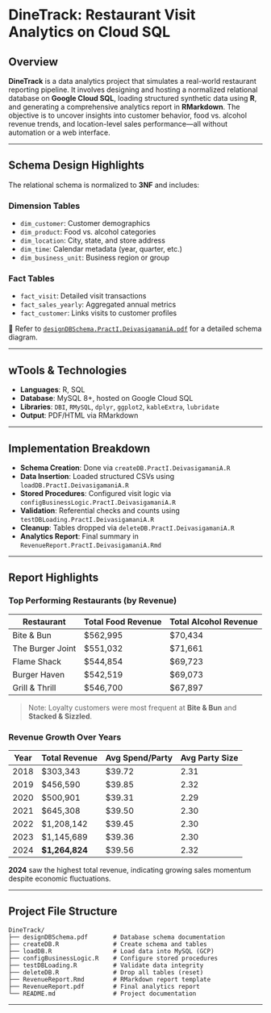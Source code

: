 # DineTrack: Restaurant Visit Analytics on Cloud SQL

## Overview

**DineTrack** is a data analytics project that simulates a real-world restaurant reporting pipeline. It involves designing and hosting a normalized relational database on **Google Cloud SQL**, loading structured synthetic data using **R**, and generating a comprehensive analytics report in **RMarkdown**. The objective is to uncover insights into customer behavior, food vs. alcohol revenue trends, and location-level sales performance—all without automation or a web interface.

---

## Schema Design Highlights

The relational schema is normalized to **3NF** and includes:

### Dimension Tables
- `dim_customer`: Customer demographics
- `dim_product`: Food vs. alcohol categories
- `dim_location`: City, state, and store address
- `dim_time`: Calendar metadata (year, quarter, etc.)
- `dim_business_unit`: Business region or group

### Fact Tables
- `fact_visit`: Detailed visit transactions
- `fact_sales_yearly`: Aggregated annual metrics
- `fact_customer`: Links visits to customer profiles

📄 Refer to [`designDBSchema.PractI.DeivasigamaniA.pdf`](designDBSchema.PractI.DeivasigamaniA.pdf) for a detailed schema diagram.

---

## wTools & Technologies

- **Languages**: R, SQL
- **Database**: MySQL 8+, hosted on Google Cloud SQL
- **Libraries**: `DBI`, `RMySQL`, `dplyr`, `ggplot2`, `kableExtra`, `lubridate`
- **Output**: PDF/HTML via RMarkdown

---

## Implementation Breakdown

- **Schema Creation**: Done via `createDB.PractI.DeivasigamaniA.R`
- **Data Insertion**: Loaded structured CSVs using `loadDB.PractI.DeivasigamaniA.R`
- **Stored Procedures**: Configured visit logic via `configBusinessLogic.PractI.DeivasigamaniA.R`
- **Validation**: Referential checks and counts using `testDBLoading.PractI.DeivasigamaniA.R`
- **Cleanup**: Tables dropped via `deleteDB.PractI.DeivasigamaniA.R`
- **Analytics Report**: Final summary in `RevenueReport.PractI.DeivasigamaniA.Rmd`

---

## Report Highlights

### Top Performing Restaurants (by Revenue)
| Restaurant          | Total Food Revenue | Total Alcohol Revenue |
|---------------------|--------------------|------------------------|
| Bite & Bun          | \$562,995          | \$70,434               |
| The Burger Joint    | \$551,032          | \$71,661               |
| Flame Shack         | \$544,854          | \$69,723               |
| Burger Haven        | \$542,519          | \$69,073               |
| Grill & Thrill      | \$546,700          | \$67,897               |

> Note: Loyalty customers were most frequent at **Bite & Bun** and **Stacked & Sizzled**.

### Revenue Growth Over Years

| Year | Total Revenue  | Avg Spend/Party | Avg Party Size |
|------|----------------|------------------|----------------|
| 2018 | \$303,343      | \$39.72          | 2.31           |
| 2019 | \$456,590      | \$39.85          | 2.32           |
| 2020 | \$500,901      | \$39.31          | 2.29           |
| 2021 | \$645,308      | \$39.50          | 2.30           |
| 2022 | \$1,208,142    | \$39.45          | 2.30           |
| 2023 | \$1,145,689    | \$39.36          | 2.30           |
| 2024 | **\$1,264,824**| \$39.56          | 2.32           |

 **2024** saw the highest total revenue, indicating growing sales momentum despite economic fluctuations.

---

## Project File Structure
```
DineTrack/
├── designDBSchema.pdf       # Database schema documentation
├── createDB.R               # Create schema and tables
├── loadDB.R                 # Load data into MySQL (GCP)
├── configBusinessLogic.R    # Configure stored procedures
├── testDBLoading.R          # Validate data integrity
├── deleteDB.R               # Drop all tables (reset)
├── RevenueReport.Rmd        # RMarkdown report template
├── RevenueReport.pdf        # Final analytics report
└── README.md                # Project documentation
```
---


